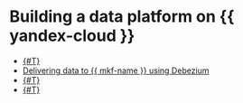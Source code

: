 # Building a data platform on {{ yandex-cloud }}

* [{#T}](sync-mysql.md)
* [Delivering data to {{ mkf-name }} using Debezium](kafka-cdc.md)
* [{#T}](mssql-data-migration.md)
* [{#T}](mdb-dns-peering.md)

